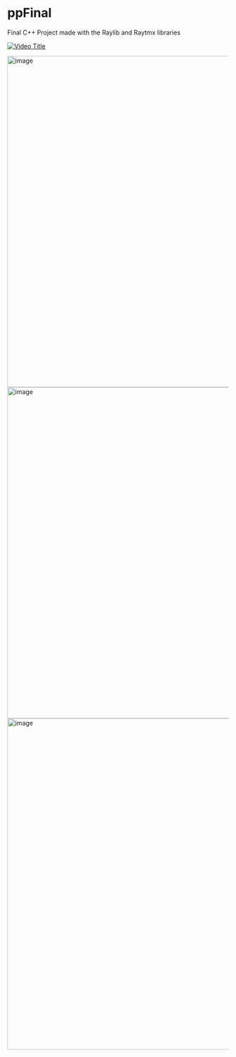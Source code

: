 # ppFinal
Final C++ Project made with the Raylib and Raytmx libraries

[![Video Title](https://img.youtube.com/vi/W_jOxJUhZ1c/0.jpg)](https://www.youtube.com/watch?v=W_jOxJUhZ1c)

<img width="1282" height="753" alt="image" src="https://github.com/user-attachments/assets/a8a1d675-3834-47b8-a2cb-30eda05ba06e" />
<img width="1282" height="753" alt="image" src="https://github.com/user-attachments/assets/c68c8f01-61e8-44b9-bbff-4360d3ee33ef" />
<img width="1282" height="753" alt="image" src="https://github.com/user-attachments/assets/43ca89b1-9467-42a0-8a5f-d6a55d30ce36" />



